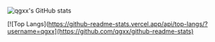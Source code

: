 <!-- 统计卡片 -->
![qgxx's GitHub stats](https://github-readme-stats.vercel.app/api?username=qgxx&show_icons=true&theme=dracula)

<!-- 仓库 -->
<!-- [![Readme Card](https://github-readme-stats.vercel.app/api/pin/?username=qgxx&repo=github-readme-stats)](https://github.com/qgxx/github-readme-stats) -->

<!--语言-->
[![Top Langs](https://github-readme-stats.vercel.app/api/top-langs/?username=qgxx](https://github.com/qgxx/github-readme-stats)
